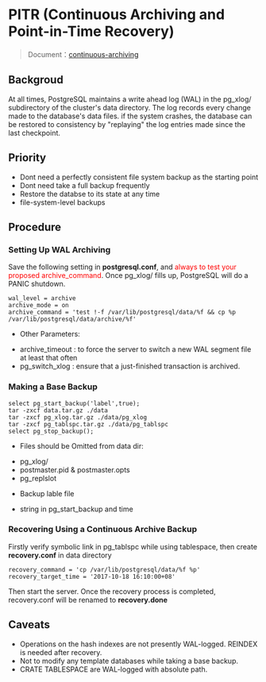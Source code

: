 # PITR (Continuous Archiving and Point-in-Time Recovery)

> Document：[continuous-archiving](https://www.postgresql.org/docs/9.6/static/continuous-archiving.html)

## Backgroud

At all times, PostgreSQL maintains a write ahead log (WAL) in the pg_xlog/ subdirectory of the cluster's data directory. The log records every change made to the database's data files. if the system crashes, the database can be restored to consistency by "replaying" the log entries made since the last checkpoint.

## Priority

* Dont need a perfectly consistent file system backup as the starting point
* Dont need take a full backup frequently
* Restore the databse to its state at any time
* file-system-level backups

## Procedure

### Setting Up WAL Archiving

Save the following setting in **postgresql.conf**, and <font color=red> always to test your proposed archive_command</font>. Once pg_xlog/ fills up, PostgreSQL will do a PANIC shutdown.

```
wal_level = archive
archive_mode = on
archive_command = 'test !-f /var/lib/postgresql/data/%f && cp %p /var/lib/postgresql/data/archive/%f'
```

- Other Parameters:
 + archive_timeout : to force the server to switch a new WAL segment file at least that often
 + pg_switch_xlog : ensure that a just-finished transaction is archived.

### Making a Base Backup

```
select pg_start_backup('label',true);
tar -zxcf data.tar.gz ./data
tar -zxcf pg_xlog.tar.gz ./data/pg_xlog
tar -zxcf pg_tablspc.tar.gz ./data/pg_tablspc
select pg_stop_backup();
```

- Files should be Omitted from data dir:
 * pg_xlog/
 * postmaster.pid & postmaster.opts
 * pg_replslot


- Backup lable file
 * string in pg_start_backup and time

### Recovering Using a Continuous Archive Backup

Firstly verify symbolic link in pg_tablspc while using tablespace, then create **recovery.conf** in data directory

```
recovery_command = 'cp /var/lib/postgresql/data/%f %p'
recovery_target_time = '2017-10-18 16:10:00+08'
```

Then start the server. Once the recovery process is completed, recovery.conf will be renamed to **recovery.done**

## Caveats

- Operations on the hash indexes are not presently WAL-logged. REINDEX is  needed after recovery.
- Not to modify any template databases while taking a base backup.
- CRATE TABLESPACE are WAL-logged with absolute path.

